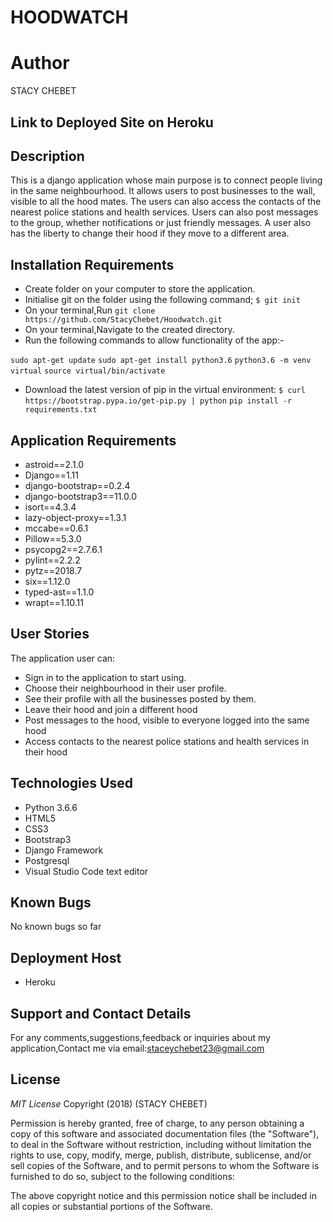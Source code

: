 # HOODWATCH

# Author
STACY CHEBET

## Link to Deployed Site on Heroku


## Description
This is a django application whose main purpose is to connect people living in the same neighbourhood. It allows users to post businesses to the wall, visible to all the hood mates. The users can also access the contacts of the nearest police stations and health services. Users can also post messages to the group, whether notifications or just friendly messages. A user also has the liberty to change their hood if they move to a different area. 
## Installation Requirements
- Create folder on your computer to store the application.
- Initialise git on the folder using the following command;
    `$ git init`
- On your terminal,Run `git clone https://github.com/StacyChebet/Hoodwatch.git`
- On your terminal,Navigate to the created directory.
- Run the following commands to allow functionality of the app:-

`sudo apt-get update`
`sudo apt-get install python3.6`
`python3.6 -m venv virtual`
`source virtual/bin/activate`
- Download the latest version of pip in the virtual environment: `$ curl https://bootstrap.pypa.io/get-pip.py | python`
`pip install -r requirements.txt`

## Application Requirements
- astroid==2.1.0
- Django==1.11
- django-bootstrap==0.2.4
- django-bootstrap3==11.0.0
- isort==4.3.4
- lazy-object-proxy==1.3.1
- mccabe==0.6.1
- Pillow==5.3.0
- psycopg2==2.7.6.1
- pylint==2.2.2
- pytz==2018.7
- six==1.12.0
- typed-ast==1.1.0
- wrapt==1.10.11




## User Stories
The application user can:
- Sign in to the application to start using.
- Choose their neighbourhood in their user profile.
- See their profile with all the businesses posted by them.
- Leave their hood and join a different hood
- Post messages to the hood, visible to everyone logged into the same hood
- Access contacts to the nearest police stations and health services in their hood

## Technologies Used
- Python 3.6.6
- HTML5
- CSS3
- Bootstrap3
- Django Framework
- Postgresql
- Visual Studio Code text editor

## Known Bugs
No known bugs so far

## Deployment Host
- Heroku

## Support and Contact Details
For any comments,suggestions,feedback or inquiries about my application,Contact me via email:staceychebet23@gmail.com


## License
*MIT License*
Copyright (2018) (STACY CHEBET)

Permission is hereby granted, free of charge, to any person obtaining a copy of this software and associated documentation files (the "Software"), to deal in the Software without restriction, including without limitation the rights to use, copy, modify, merge, publish, distribute, sublicense, and/or sell copies of the Software, and to permit persons to whom the Software is furnished to do so, subject to the following conditions:

The above copyright notice and this permission notice shall be included in all copies or substantial portions of the Software.